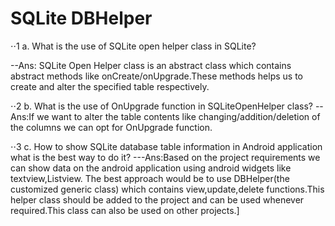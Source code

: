 # SQLite DBHelper

⋅⋅1 a. What is the use of SQLite open helper class in SQLite?

--Ans: SQLite Open Helper class is an abstract class which contains abstract methods like onCreate/onUpgrade.These methods helps us to create and alter the specified table respectively.

⋅⋅2 b. What is the use of OnUpgrade function in SQLiteOpenHelper class?
--Ans:If we want to alter the table contents like changing/addition/deletion of the columns  we can opt for OnUpgrade function.


⋅⋅3 c. How to show SQLite database table information in Android application what is the best way to do it?
---Ans:Based on the project requirements we can show data on the android application using android widgets like textview,Listview.
The best approach would be to use DBHelper(the customized generic class) which contains view,update,delete functions.This helper class should be added to the project and can be used whenever required.This class can also be used on other projects.]

